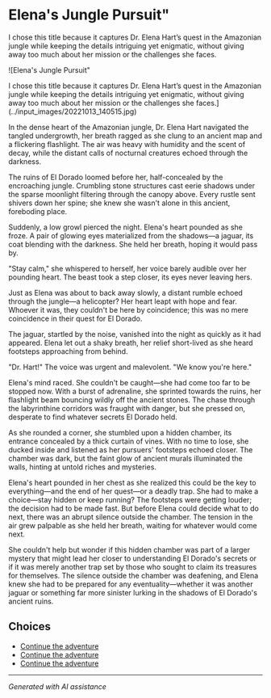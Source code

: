 # Elena's Jungle Pursuit"

I chose this title because it captures Dr. Elena Hart’s quest in the Amazonian jungle while keeping the details intriguing yet enigmatic, without giving away too much about her mission or the challenges she faces.

![Elena's Jungle Pursuit"

I chose this title because it captures Dr. Elena Hart’s quest in the Amazonian jungle while keeping the details intriguing yet enigmatic, without giving away too much about her mission or the challenges she faces.](../input_images/20221013_140515.jpg)

In the dense heart of the Amazonian jungle, Dr. Elena Hart navigated the tangled undergrowth, her breath ragged as she clung to an ancient map and a flickering flashlight. The air was heavy with humidity and the scent of decay, while the distant calls of nocturnal creatures echoed through the darkness.

The ruins of El Dorado loomed before her, half-concealed by the encroaching jungle. Crumbling stone structures cast eerie shadows under the sparse moonlight filtering through the canopy above. Every rustle sent shivers down her spine; she knew she wasn't alone in this ancient, foreboding place.

Suddenly, a low growl pierced the night. Elena's heart pounded as she froze. A pair of glowing eyes materialized from the shadows—a jaguar, its coat blending with the darkness. She held her breath, hoping it would pass by.

"Stay calm," she whispered to herself, her voice barely audible over her pounding heart. The beast took a step closer, its eyes never leaving hers.

Just as Elena was about to back away slowly, a distant rumble echoed through the jungle—a helicopter? Her heart leapt with hope and fear. Whoever it was, they couldn't be here by coincidence; this was no mere coincidence in their quest for El Dorado.

The jaguar, startled by the noise, vanished into the night as quickly as it had appeared. Elena let out a shaky breath, her relief short-lived as she heard footsteps approaching from behind.

"Dr. Hart!" The voice was urgent and malevolent. "We know you're here."

Elena's mind raced. She couldn't be caught—she had come too far to be stopped now. With a burst of adrenaline, she sprinted towards the ruins, her flashlight beam bouncing wildly off the ancient stones. The chase through the labyrinthine corridors was fraught with danger, but she pressed on, desperate to find whatever secrets El Dorado held.

As she rounded a corner, she stumbled upon a hidden chamber, its entrance concealed by a thick curtain of vines. With no time to lose, she ducked inside and listened as her pursuers' footsteps echoed closer. The chamber was dark, but the faint glow of ancient murals illuminated the walls, hinting at untold riches and mysteries.

Elena's heart pounded in her chest as she realized this could be the key to everything—and the end of her quest—or a deadly trap. She had to make a choice—stay hidden or keep running? The footsteps were getting louder; the decision had to be made fast. But before Elena could decide what to do next, there was an abrupt silence outside the chamber. The tension in the air grew palpable as she held her breath, waiting for whatever would come next.

She couldn't help but wonder if this hidden chamber was part of a larger mystery that might lead her closer to understanding El Dorado's secrets or if it was merely another trap set by those who sought to claim its treasures for themselves. The silence outside the chamber was deafening, and Elena knew she had to be prepared for any eventuality—whether it was another jaguar or something far more sinister lurking in the shadows of El Dorado's ancient ruins.


## Choices

* [Continue the adventure](./bridge.md)
* [Continue the adventure](./20221013_174915.md)
* [Continue the adventure](./captain.md)


---
*Generated with AI assistance*
